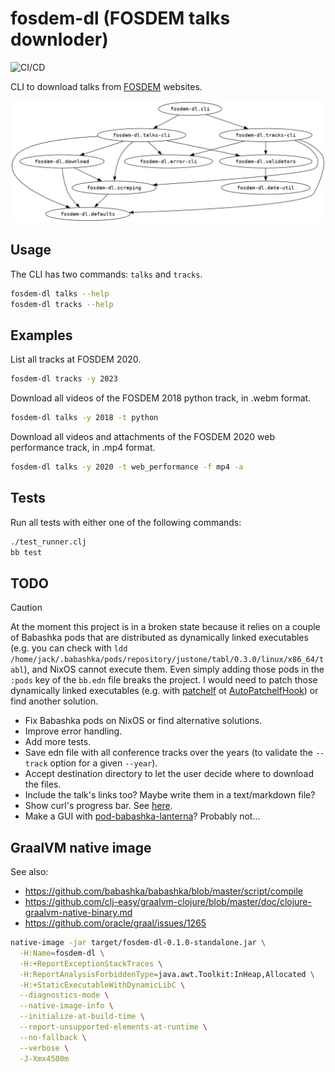 # fosdem-dl (FOSDEM talks downloder)

![CI/CD](https://github.com/jackdbd/fosdem-dl/actions/workflows/ci-cd.yml/badge.svg)

CLI to download talks from [FOSDEM](https://fosdem.org/) websites.

![Dependency graph of all the namespaces](./resources/img/namespaces.png)

## Usage

The CLI has two commands: `talks` and `tracks`.

```sh
fosdem-dl talks --help
fosdem-dl tracks --help
```

## Examples

List all tracks at FOSDEM 2020.

```sh
fosdem-dl tracks -y 2023
```

Download all videos of the FOSDEM 2018 python track, in .webm format.

```sh
fosdem-dl talks -y 2018 -t python
```

Download all videos and attachments of the FOSDEM 2020 web performance track, in .mp4 format.

```sh
fosdem-dl talks -y 2020 -t web_performance -f mp4 -a
```

## Tests

Run all tests with either one of the following commands:

```sh
./test_runner.clj
bb test
```

## TODO

> [!CAUTION]
> At the moment this project is in a broken state because it relies on a couple of Babashka pods that are distributed as dynamically linked executables (e.g. you can check with `ldd  /home/jack/.babashka/pods/repository/justone/tabl/0.3.0/linux/x86_64/tabl`), and NixOS cannot execute them.
> Even simply adding those pods in the `:pods` key of the `bb.edn` file breaks the project.
> I would need to patch those dynamically linked executables (e.g. with [patchelf](https://github.com/NixOS/patchelf) ot [AutoPatchelfHook](https://nixos.wiki/wiki/Packaging/Binaries)) or find another solution.

- Fix Babashka pods on NixOS or find alternative solutions.
- Improve error handling.
- Add more tests.
- Save edn file with all conference tracks over the years (to validate the `--track` option for a given `--year`).
- Accept destination directory to let the user decide where to download the files.
- Include the talk's links too? Maybe write them in a text/markdown file?
- Show curl's progress bar. See [here](https://github.com/babashka/babashka.curl/issues/34).
- Make a GUI with [pod-babashka-lanterna](https://github.com/babashka/pod-babashka-lanterna)? Probably not...

## GraalVM native image

See also:

- https://github.com/babashka/babashka/blob/master/script/compile
- https://github.com/clj-easy/graalvm-clojure/blob/master/doc/clojure-graalvm-native-binary.md
- https://github.com/oracle/graal/issues/1265

```sh
native-image -jar target/fosdem-dl-0.1.0-standalone.jar \
  -H:Name=fosdem-dl \
  -H:+ReportExceptionStackTraces \
  -H:ReportAnalysisForbiddenType=java.awt.Toolkit:InHeap,Allocated \
  -H:+StaticExecutableWithDynamicLibC \
  --diagnostics-mode \
  --native-image-info \
  --initialize-at-build-time \
  --report-unsupported-elements-at-runtime \
  --no-fallback \
  --verbose \
  -J-Xmx4500m
```
